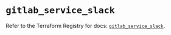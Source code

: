 # `gitlab_service_slack`

Refer to the Terraform Registry for docs: [`gitlab_service_slack`](https://registry.terraform.io/providers/gitlabhq/gitlab/17.9.0/docs/resources/service_slack).
